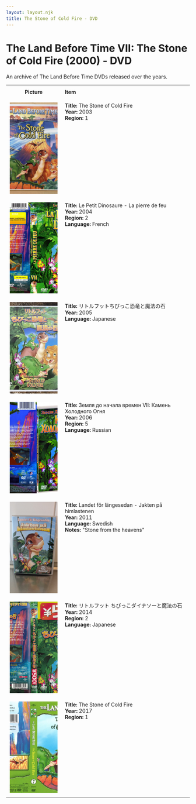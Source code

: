 ```yaml
---
layout: layout.njk
title: The Stone of Cold Fire - DVD
---
```


# The Land Before Time VII: The Stone of Cold Fire (2000) - DVD

An archive of The Land Before Time DVDs released over the years.

<table style="width:100%; border-collapse:collapse;">
  <tr>
    <th style="width:20%; vertical-align:top; padding:10px;">
      <strong>Picture</strong>
    </th>
    <th style="text-align: left; padding:10px;">
      <strong>Item</strong>
    </th>
  </tr>

<tr>
    <td style="width:30%; text-align: center; vertical-align:top; padding:10px;">
      <a href="/images/media/dvd/7/english2003.jpg" data-lightbox="books" data-title="The Stone of Cold Fire">
        <div class="img-box">
          <img src="/images/media/dvd/7/english2003.jpg" alt="The Stone of Cold Fire" style="height:250px; object-fit:cover;" />
        </div>
      </a>
    </td>
    <td style="vertical-align:top; padding:10px;">
      <strong>Title:</strong> The Stone of Cold Fire<br/>
      <strong>Year:</strong> 2003<br/>
      <strong>Region:</strong> 1<br/>
    </td>
  </tr>

<tr>
    <td style="width:30%; text-align: center; vertical-align:top; padding:10px;">
      <a href="/images/media/dvd/7/le-petit-dinosaure-vol-7-la-pierre-de-feu-09175704022007_orig.jpg" data-lightbox="books" data-title="Le Petit Dinosaure - La pierre de feu">
        <div class="img-box">
          <img src="/images/media/dvd/7/le-petit-dinosaure-vol-7-la-pierre-de-feu-09175704022007_orig.jpg" alt="Le Petit Dinosaure - La pierre de feu" style="height:250px; object-fit:cover;" />
        </div>
      </a>
    </td>
    <td style="vertical-align:top; padding:10px;">
      <strong>Title:</strong> Le Petit Dinosaure - La pierre de feu<br/>
      <strong>Year:</strong> 2004<br/>
      <strong>Region:</strong> 2<br/>
      <strong>Language:</strong> French<br/>
    </td>
  </tr>
  
  <tr id="lbt7-ja-2005-31">
    <td style="width:30%; text-align: center; vertical-align:top; padding:10px;">
      <a href="/images/media/dvd/7/lbt7-ja-2005.jpg" data-lightbox="books" data-title="リトルフットちびっこ恐竜と魔法の石">
        <div class="img-box">
          <img src="/images/media/dvd/7/lbt7-ja-2005.jpg" alt="リトルフットちびっこ恐竜と魔法の石" style="height:250px; object-fit:cover;" />
        </div>
      </a>
    </td>
    <td style="vertical-align:top; padding:10px;">
      <strong>Title:</strong> リトルフットちびっこ恐竜と魔法の石<br/>
      <strong>Year:</strong> 2005<br/>
      <strong>Language:</strong> Japanese<br/>
    </td>
  </tr>

<tr>
    <td style="width:30%; text-align: center; vertical-align:top; padding:10px;">
      <a href="/images/media/dvd/7/russianlbt7dvd_orig.jpg" data-lightbox="books" data-title="Земля до начала времен VII: Камень Холодного Огня">
        <div class="img-box">
          <img src="/images/media/dvd/7/russianlbt7dvd_orig.jpg" alt="Земля до начала времен VII: Камень Холодного Огня" style="height:250px; object-fit:cover;" />
        </div>
      </a>
    </td>
    <td style="vertical-align:top; padding:10px;">
      <strong>Title:</strong> Земля до начала времен VII: Камень Холодного Огня<br/>
      <strong>Year:</strong> 2006<br/>
      <strong>Region:</strong> 5<br/>
      <strong>Language:</strong> Russian<br/>
    </td>
  </tr>

  
<tr>
    <td style="width:30%; text-align: center; vertical-align:top; padding:10px;">
      <a href="/images/media/dvd/7/lbt7-sv.jpg" data-lightbox="books" data-title="Landet för längesedan - Jakten på himlastenen">
        <div class="img-box">
          <img src="/images/media/dvd/7/lbt7-sv.jpg" alt="Landet för längesedan - Jakten på himlastenen" style="height:250px; object-fit:cover;" />
        </div>
      </a>
    </td>
    <td style="vertical-align:top; padding:10px;">
      <strong>Title:</strong> Landet för längesedan - Jakten på himlastenen<br/>
      <strong>Year:</strong> 2011<br/>
      <strong>Language:</strong> Swedish<br/>
      <strong>Notes:</strong> "Stone from the heavens"<br/>
    </td>
  </tr>
<tr>
    <td style="width:30%; text-align: center; vertical-align:top; padding:10px;">
      <a href="/images/media/dvd/7/lbt7-region3-scan_orig.jpg" data-lightbox="books" data-title="リトルフット ちびっこダイナソーと魔法の石">
        <div class="img-box">
          <img src="/images/media/dvd/7/lbt7-region3-scan_orig.jpg" alt="リトルフット ちびっこダイナソーと魔法の石" style="height:250px; object-fit:cover;" />
        </div>
      </a>
    </td>
    <td style="vertical-align:top; padding:10px;">
      <strong>Title:</strong> リトルフット ちびっこダイナソーと魔法の石<br/>
      <strong>Year:</strong> 2014<br/>
      <strong>Region:</strong> 2<br/>
      <strong>Language:</strong> Japanese<br/>
    </td>
  </tr>
<tr>
    <td style="width:30%; text-align: center; vertical-align:top; padding:10px;">
      <a href="/images/media/dvd/7/stoneofcoldfiredvd-2017-r1_orig.jpg" data-lightbox="books" data-title="The Stone of Cold Fire">
        <div class="img-box">
          <img src="/images/media/dvd/7/stoneofcoldfiredvd-2017-r1_orig.jpg" alt="The Stone of Cold Fire" style="height:250px; object-fit:cover;" />
        </div>
      </a>
    </td>
    <td style="vertical-align:top; padding:10px;">
      <strong>Title:</strong> The Stone of Cold Fire<br/>
      <strong>Year:</strong> 2017<br/>
      <strong>Region:</strong> 1<br/>
    </td>
  </tr>


</table>